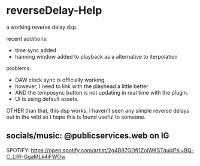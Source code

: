 # reverseDelay-Help
a working reverse delay dsp.

recent additions:
- time sync added
- hanning window added to playback as a alternative to iterpolation

problems:
  - DAW clock sync is officially working.
  - however, I need to link with the playhead a little better
  - AND the temposync button is not updating in real time with the plugin.
  - UI is using default assets.

OTHER than that, this dsp works. I haven't seen any simple reverse delays out in the wild so I hope this is found useful to someone. 

socials/music:
@publicservices.web on IG
------------------
SPOTIFY:
https://open.spotify.com/artist/2g4B87GDfj1ZojWKSTqujd?si=BQ-C_LllR-GgaMLk4iFWOw
